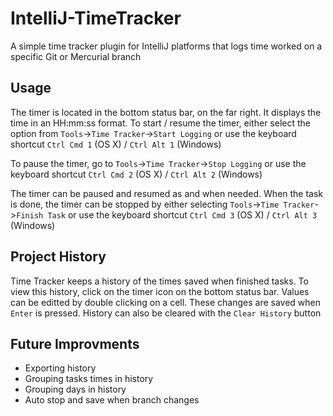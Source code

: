 # IntelliJ-TimeTracker
A simple time tracker plugin for IntelliJ platforms that logs time worked on a specific Git or Mercurial branch

## Usage
The timer is located in the bottom status bar, on the far right. It displays the time in an HH:mm:ss format.
To start / resume the timer, either select the option from `Tools`->`Time Tracker`->`Start Logging` or use the keyboard shortcut
`Ctrl Cmd 1` (OS X) / `Ctrl Alt 1` (Windows)

To pause the timer, go to `Tools`->`Time Tracker`->`Stop Logging` or use the keyboard shortcut `Ctrl Cmd 2` (OS X) / `Ctrl Alt 2` (Windows)

The timer can be paused and resumed as and when needed. When the task is done, the timer can be stopped by either selecting `Tools`->`Time Tracker`->`Finish Task` or use the keyboard shortcut `Ctrl Cmd 3` (OS X) / `Ctrl Alt 3` (Windows)

## Project History
Time Tracker keeps a history of the times saved when finished tasks. To view this history, click on the timer icon on the bottom status bar. Values can be editted by double clicking on a cell. These changes are saved when `Enter` is pressed. History can also be cleared with the `Clear History` button

## Future Improvments
 - Exporting history
 - Grouping tasks times in history
 - Grouping days in history
 - Auto stop and save when branch changes
